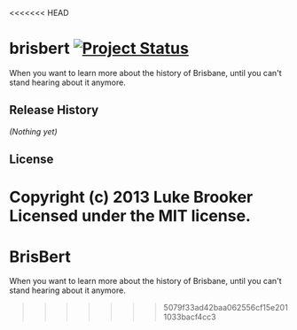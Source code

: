 <<<<<<< HEAD
# brisbert [![Project Status](http://githubkanban.herokuapp.com/images/ofu_brisbert.png)](http://bit.ly/11hnFKr)

When you want to learn more about the history of Brisbane, until you can't stand hearing about it anymore.

## Release History
_(Nothing yet)_

## License
Copyright (c) 2013 Luke Brooker  
Licensed under the MIT license.
=======
BrisBert
========

When you want to learn more about the history of Brisbane, until you can't stand hearing about it anymore.

>>>>>>> 5079f33ad42baa062556cf15e2011033bacf4cc3

